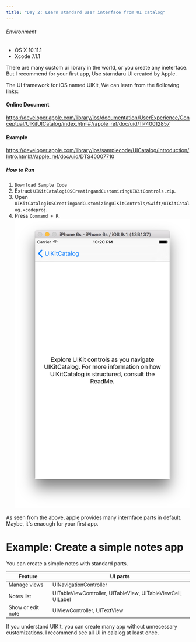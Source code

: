 ```yaml
---
title: "Day 2: Learn standard user interface from UI catalog"
---
```


###### Environment

- OS X 10.11.1
- Xcode 7.1.1

There are many custom ui library in the world, or you create any ineterface.
But I recommend for your first app, Use starndaru UI created by Apple.

The UI framework for iOS named UIKit, We can learn from the flollowing links:

#### Online Document
<https://developer.apple.com/library/ios/documentation/UserExperience/Conceptual/UIKitUICatalog/index.html#//apple_ref/doc/uid/TP40012857>

#### Example
<https://developer.apple.com/library/ios/samplecode/UICatalog/Introduction/Intro.html#//apple_ref/doc/uid/DTS40007710>

##### How to Run

1. `Download Sample Code`
1. Extract `UIKitCatalogiOSCreatingandCustomizingUIKitControls.zip`.
1. Open `UIKitCatalogiOSCreatingandCustomizingUIKitControls/Swift/UIKitCatalog.xcodeproj`.
1. Press `Command + R`.
  ![](/images/ui_catalog/1-launch_ui_catalog.png)

As seen from the above, apple provides many internface parts in default. Maybe, it's enaough for your first app.

# Example: Create a simple notes app

You can create a simple notes with standard parts.

Feature | UI parts
--- | ---
Manage views | UINavigationController
Notes list | UITableViewController, UITableView, UITableViewCell, UILabel
Show or edit note | UIViewController, UITextView

If you understand UIKit, you can create many app without unnecessary customizations.
I recommend see all UI in calalog at least once.


